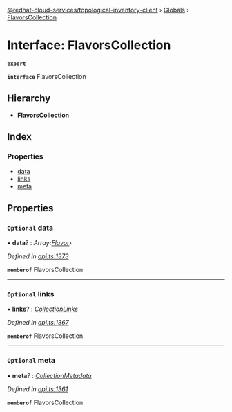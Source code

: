 [@redhat-cloud-services/topological-inventory-client](../README.md) › [Globals](../globals.md) › [FlavorsCollection](flavorscollection.md)

# Interface: FlavorsCollection

**`export`** 

**`interface`** FlavorsCollection

## Hierarchy

* **FlavorsCollection**

## Index

### Properties

* [data](flavorscollection.md#optional-data)
* [links](flavorscollection.md#optional-links)
* [meta](flavorscollection.md#optional-meta)

## Properties

### `Optional` data

• **data**? : *Array‹[Flavor](flavor.md)›*

*Defined in [api.ts:1373](https://github.com/RedHatInsights/javascript-clients/blob/master/packages/topological-inventory/api.ts#L1373)*

**`memberof`** FlavorsCollection

___

### `Optional` links

• **links**? : *[CollectionLinks](collectionlinks.md)*

*Defined in [api.ts:1367](https://github.com/RedHatInsights/javascript-clients/blob/master/packages/topological-inventory/api.ts#L1367)*

**`memberof`** FlavorsCollection

___

### `Optional` meta

• **meta**? : *[CollectionMetadata](collectionmetadata.md)*

*Defined in [api.ts:1361](https://github.com/RedHatInsights/javascript-clients/blob/master/packages/topological-inventory/api.ts#L1361)*

**`memberof`** FlavorsCollection
